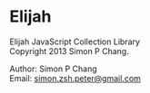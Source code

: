 Elijah
======

Elijah JavaScript Collection Library<br>
Copyright 2013 Simon P Chang.

Author: Simon P Chang<br>
Email: simon.zsh.peter@gmail.com
